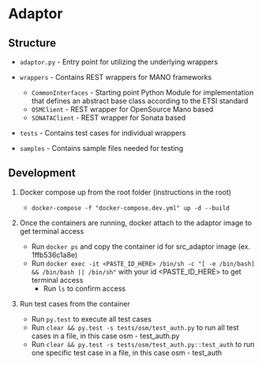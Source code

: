 # Adaptor

## Structure

+ `adaptor.py` - Entry point for utilizing the underlying wrappers

+ `wrappers` - Contains REST wrappers for MANO frameworks 
    - `CommonInterfaces` - Starting point Python Module for implementation that defines an abstract base class according to the ETSI standard
    - `OSMClient` - REST wrapper for OpenSource Mano based
    - `SONATAClient` - REST wrapper for Sonata based

+ `tests` - Contains test cases for individual wrappers

+ `samples` - Contains sample files needed for testing

## Development

1. Docker compose up from the root folder (instructions in the root)

    + `docker-compose -f "docker-compose.dev.yml" up -d --build`

2. Once the containers are running, docker attach to the adaptor image to get terminal access
    + Run `docker ps` and copy the container id for src_adaptor image (ex. 1ffb536c1a8e)
    + Run  `docker exec -it <PASTE_ID_HERE> /bin/sh -c "[ -e /bin/bash] && /bin/bash || /bin/sh"` with your id <PASTE_ID_HERE> to get terminal access
        + Run `ls` to confirm access

3. Run test cases from the container
    + Run `py.test` to execute all test cases
    + Run `clear && py.test -s tests/osm/test_auth.py` to run all test cases in a file, in this case osm - test_auth.py
    + Run `clear && py.test -s tests/osm/test_auth.py::test_auth` to run one specific test case in a file, in this case osm - test_auth